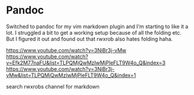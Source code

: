 # Pandoc

Switched to pandoc for my vim markdown plugin and I'm starting to like it a lot. I struggled a bit to get a working setup because of all the folding etc. But I figured it out and found out that rwxrob also hates folding haha. 

https://www.youtube.com/watch?v=3NiBr3j-vMw
https://www.youtube.com/watch?v=Efk2M77naFU&list=TLPQMjQwMzIwMjPleFLT9W4o_Q&index=3
https://www.youtube.com/watch?v=3NiBr3j-vMw&list=TLPQMjQwMzIwMjPleFLT9W4o_Q&index=1

search rwxrobs channel for markdown